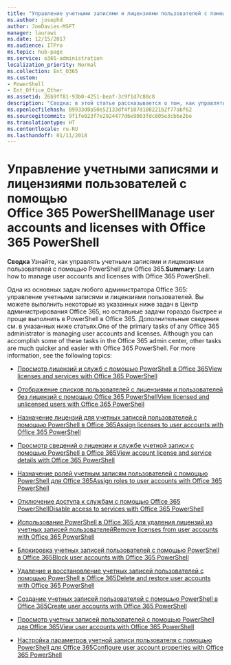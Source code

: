 ```yaml
---
title: "Управление учетными записями и лицензиями пользователей с помощью Office 365 PowerShell"
ms.author: josephd
author: JoeDavies-MSFT
manager: laurawi
ms.date: 12/15/2017
ms.audience: ITPro
ms.topic: hub-page
ms.service: o365-administration
localization_priority: Normal
ms.collection: Ent_O365
ms.custom:
- PowerShell
- Ent_Office_Other
ms.assetid: 26b9ff81-93b0-4251-beaf-3c9f1d7c80c8
description: "Сводка: в этой статье рассказывается о том, как управлять учетными записями и лицензиями пользователей с помощью PowerShell в Office 365."
ms.openlocfilehash: 89933d0a50e52133df4f107d188221b2f77abf62
ms.sourcegitcommit: 9f1fe023f7e2924477d6e9003fdc805e3cb6e2be
ms.translationtype: HT
ms.contentlocale: ru-RU
ms.lasthandoff: 01/11/2018
---
```

# <a name="manage-user-accounts-and-licenses-with-office-365-powershell"></a><span data-ttu-id="8359a-103">Управление учетными записями и лицензиями пользователей с помощью Office 365 PowerShell</span><span class="sxs-lookup"><span data-stu-id="8359a-103">Manage user accounts and licenses with Office 365 PowerShell</span></span>

 <span data-ttu-id="8359a-104">**Сводка** Узнайте, как управлять учетными записями и лицензиями пользователей с помощью PowerShell для Office 365.</span><span class="sxs-lookup"><span data-stu-id="8359a-104">**Summary:** Learn how to manage user accounts and licenses with Office 365 PowerShell.</span></span>
  
<span data-ttu-id="8359a-p101">Одна из основных задач любого администратора Office 365:  управление учетными записями и лицензиями пользователей. Вы можете выполнить некоторые из указанных ниже задач в Центр администрирования Office 365, но остальные задачи гораздо быстрее и проще выполнить в PowerShell в Office 365. Дополнительные сведения см. в указанных ниже статьях.</span><span class="sxs-lookup"><span data-stu-id="8359a-p101">One of the primary tasks of any Office 365 administrator is managing user accounts and licenses. Although you can accomplish some of these tasks in the Office 365 admin center, other tasks are much quicker and easier with Office 365 PowerShell. For more information, see the following topics:</span></span>
  
- [<span data-ttu-id="8359a-108">Просмотр лицензий и служб с помощью PowerShell в Office 365</span><span class="sxs-lookup"><span data-stu-id="8359a-108">View licenses and services with Office 365 PowerShell</span></span>](view-licenses-and-services-with-office-365-powershell.md)
    
- [<span data-ttu-id="8359a-109">Отображение списков пользователей с лицензиями и пользователей без лицензий с помощью Office 365 PowerShell</span><span class="sxs-lookup"><span data-stu-id="8359a-109">View licensed and unlicensed users with Office 365 PowerShell</span></span>](view-licensed-and-unlicensed-users-with-office-365-powershell.md)
    
- [<span data-ttu-id="8359a-110">Назначение лицензий для учетных записей пользователей с помощью PowerShell в Office 365</span><span class="sxs-lookup"><span data-stu-id="8359a-110">Assign licenses to user accounts with Office 365 PowerShell</span></span>](assign-licenses-to-user-accounts-with-office-365-powershell.md)
    
- [<span data-ttu-id="8359a-111">Просмотр сведений о лицензии и службе учетной записи с помощью PowerShell в Office 365</span><span class="sxs-lookup"><span data-stu-id="8359a-111">View account license and service details with Office 365 PowerShell</span></span>](view-account-license-and-service-details-with-office-365-powershell.md)
    
- [<span data-ttu-id="8359a-112">Назначение ролей учетным записям пользователей с помощью PowerShell для Office 365</span><span class="sxs-lookup"><span data-stu-id="8359a-112">Assign roles to user accounts with Office 365 PowerShell</span></span>](assign-roles-to-user-accounts-with-office-365-powershell.md)
    
- [<span data-ttu-id="8359a-113">Отключение доступа к службам с помощью Office 365 PowerShell</span><span class="sxs-lookup"><span data-stu-id="8359a-113">Disable access to services with Office 365 PowerShell</span></span>](disable-access-to-services-with-office-365-powershell.md)
    
- [<span data-ttu-id="8359a-114">Использование PowerShell в Office 365 для удаления лицензий из учетных записей пользователей</span><span class="sxs-lookup"><span data-stu-id="8359a-114">Remove licenses from user accounts with Office 365 PowerShell</span></span>](remove-licenses-from-user-accounts-with-office-365-powershell.md)
    
- [<span data-ttu-id="8359a-115">Блокировка учетных записей пользователей с помощью PowerShell в Office 365</span><span class="sxs-lookup"><span data-stu-id="8359a-115">Block user accounts with Office 365 PowerShell</span></span>](block-user-accounts-with-office-365-powershell.md)
    
- [<span data-ttu-id="8359a-116">Удаление и восстановление учетных записей пользователей с помощью PowerShell в Office 365</span><span class="sxs-lookup"><span data-stu-id="8359a-116">Delete and restore user accounts with Office 365 PowerShell</span></span>](delete-and-restore-user-accounts-with-office-365-powershell.md)
    
- [<span data-ttu-id="8359a-117">Создание учетных записей пользователей с помощью PowerShell в Office 365</span><span class="sxs-lookup"><span data-stu-id="8359a-117">Create user accounts with Office 365 PowerShell</span></span>](create-user-accounts-with-office-365-powershell.md)
    
- [<span data-ttu-id="8359a-118">Просмотр учетных записей пользователей с помощью PowerShell для Office 365</span><span class="sxs-lookup"><span data-stu-id="8359a-118">View user accounts with Office 365 PowerShell</span></span>](view-user-accounts-with-office-365-powershell.md)
    
- [<span data-ttu-id="8359a-119">Настройка параметров учетной записи пользователя с помощью PowerShell для Office 365</span><span class="sxs-lookup"><span data-stu-id="8359a-119">Configure user account properties with Office 365 PowerShell</span></span>](configure-user-account-properties-with-office-365-powershell.md)
    

